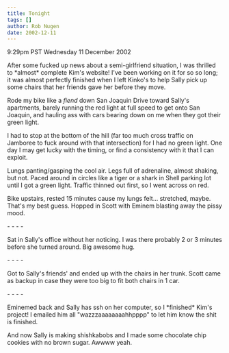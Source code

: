 ```yaml
---
title: Tonight
tags: []
author: Rob Nugen
date: 2002-12-11
---
```


<p class=date>9:29pm PST Wednesday 11 December 2002</p>

<p>After some fucked up news about a semi-girlfriend situation, I was
thrilled to *almost* complete Kim's website!  I've been working on it
for so so long; it was almost perfectly finished when I left Kinko's
to help Sally pick up some chairs that her friends gave her before
they move.</p>

<p>Rode my bike like a <em>fiend</em> down San Joaquin Drive toward
Sally's apartments, barely running the red light at full speed to get
onto San Joaquin, and hauling ass with cars bearing down on me when
they got their green light.</p>

<p>I had to stop at the bottom of the hill (far too much cross traffic
on Jamboree to fuck around with that intersection) for I had no green
light.  One day I may get lucky with the timing, or find a consistency
with it that I can exploit.</p>

<p>Lungs panting/gasping the cool air.  Legs full of adrenaline,
almost shaking, but not.  Paced around in circles like a tiger or a
shark in Shell parking lot until I got a green light.  Traffic thinned
out first, so I went across on red.</p>

<p>Bike upstairs, rested 15 minutes cause my lungs felt... stretched,
maybe.  That's my best guess.  Hopped in Scott with Eminem blasting
away the pissy mood.</p>

<p>- - - -</p>

<p>Sat in Sally's office without her noticing.  I was there probably 2
or 3 minutes before she turned around.  Big awesome hug.</p>

<p>- - - -</p>

<p>Got to Sally's friends' and ended up with the chairs in her trunk.
Scott came as backup in case they were too big to fit both chairs in 1
car.</p>

<p>- - - -</p>

<p>Eminemed back and Sally has ssh on her computer, so I *finished*
Kim's project!  I emailed him all "wazzzaaaaaaaahhpppp" to let him
know the shit is finished.</p>

<p>And now Sally is making shishkabobs and I made some chocolate chip
cookies with no brown sugar.  Awwww yeah.</p>
